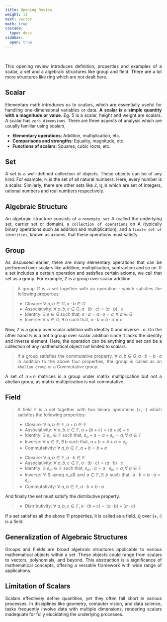 ```yaml
---
title: Opening Review
weight: 11
next: vector
math: true
cascade:
  type: docs
sidebar:
  open: true
---
```


<br>
<div style="text-align: justify;">

This opening review introduces definition, properties and examples of a scalar, a set and a algebraic structures like group and field. There are a lot more structures like ring which are not dealt here.

## Scalar

Elementary math introduces us to scalars, which are essentially useful for handling one-dimensional variables or data. **A scalar is a simple quantity with a magnitude or value**. Eg. 5 is a scalar, height and weight are scalars. A scalar has `zero dimensions`. There are three aspects of analysis which are usually familiar using scalars,

- **Elementary operations**: Addition, multiplication, etc.
- **Comparisons and strengths**: Equality, magnitude, etc.
- **Functions of scalars**: Squares, cubic roots, etc.

## Set

A set is a well-defined collection of objects. These objects can be of any kind. For example, $\mathbb{N}$ is the set of all natural numbers. Here, every number is a scalar. Similarly, there are other sets like $\mathbb{Z}, \mathbb{Q}, \mathbb{R}$ which are set of integers, rational numbers and real numbers respectively.

## Algebraic Structure

An algebraic structure consists of a `nonempty set` A (called the underlying set, carrier set or domain), a `collection of operations` on A (typically binary operations such as addition and multiplication), and a `finite set of identities`, known as axioms, that these operations must satisfy.

## Group

As discussed earlier, there are many elementary operations that can be performed over scalars like addition, multiplication, subtraction and so on. If a set includes a certain operation and satisfies certain axioms, we call that set as a group. For example, $\mathbb{Z}$ is a group over scalar addition.

> A group $G$ is a set together with an operation $\cdot$ which satisfies the following properties:
>
> - Closure: $\forall$ $a, b \in G, a \cdot b \in G$
> - Associativity: $\forall$ $a,b,c \in G, a \cdot (b \cdot c) = (a \cdot b) \cdot c$
> - Identity: $\exists$ $e \in G$ such that, $e \cdot a = a \cdot e = a, \forall$ $a \in G$
> - Inverse: $\forall$ $a \in G, \exists$ $b$ such that, $a \cdot b = b \cdot a = e$

Now, $\mathbb{Z}$ is a group over scalar addition with identity $0$ and inverse $-a$. On the other hand $\mathbb{N}$ is a not a group over scalar addition since it lacks the identity and inverse element. Here, the operation can be anything and set can be a collection of any mathematical object not limited to scalars.

> If a group satisfies the commutative property, $\forall$ $a, b \in G, a \cdot b = b \cdot a$ in addition to the above four properties, the group is called as an `Abelian group` or a Commutative group.

A set of $n \times n$ matrices is a group under matrix multiplication but not a abelian group, as matrix multiplication is not commutative.

## Field

> A field $\mathbb{F}$ is a set together with two binary operations (+, $\cdot$) which satisfies the following properties:
>
> - Closure: $\forall$ $a, b \in \mathbb{F}, a + b \in \mathbb{F}$
> - Associativity: $\forall$ $a,b,c \in \mathbb{F}, a + (b + c) = (a + b) + c$
> - Identity: $\exists$ $e_a \in \mathbb{F}$ such that, $e_a + a = a + e_a = a, \forall$ $a \in \mathbb{F}$
> - Inverse: $\forall$ $a \in \mathbb{F}, \exists$ $b$ such that, $a + b = b + a = e_a$
> - Commutativity: $\forall$ $a,b \in \mathbb{F}, a + b = b + a$

> - Closure: $\forall$ $a, b \in \mathbb{F}, a \cdot b \in \mathbb{F}$
> - Associativity: $\forall$ $a,b,c \in \mathbb{F}, a \cdot (b \cdot c) = (a \cdot b) \cdot c$
> - Identity: $\exists$ $e_m \in \mathbb{F}$ such that, $e_m \cdot a = a \cdot e_m = a, \forall$ $a \in \mathbb{F}$
> - Inverse: $\forall$ $ a\neq e_a$ and $a \in \mathbb{F}, \exists$ $b$ such that, $a \cdot b = b \cdot a = e_m$
> - Commutativity: $\forall$ $a,b \in \mathbb{F}, a \cdot b = b \cdot a$

And finally the set must satisfy the distributive property.

> - Distributivity: $\forall$ $a,b,c \in \mathbb{F}, a \cdot (b + c) = (a \cdot b) + (a \cdot c)$

If a set satisfies all the above 11 properties, it is called as a field. $\mathbb{Q}$ over $(+, \cdot)$ is a field.

## Generalization of Algebraic Structures

Groups and Fields are broad algebraic structures applicable to various mathematical objects within a set. These objects could range from scalars to vectors, polynomials, and beyond. This abstraction is a significance of mathematical concepts, offering a versatile framework with wide range of applications.

## Limitation of Scalars

Scalars effectively define quantities, yet they often fall short in various processes. In disciplines like geometry, computer vision, and data science, tasks frequently involve data with multiple dimensions, rendering scalars inadequate for fully elucidating the underlying processes.

</div>
